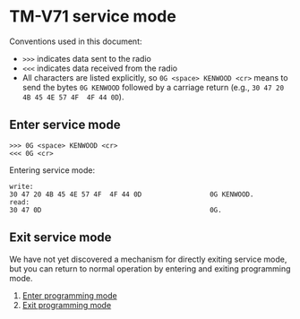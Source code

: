 # TM-V71 service mode

Conventions used in this document:

- `>>>` indicates data sent to the radio
- `<<<` indicates data received from the radio
- All characters are listed explicitly, so
  `0G <space> KENWOOD <cr>` means to send the bytes
  `0G KENWOOD` followed by a carriage return
  (e.g., `30 47 20 4B 45 4E 57 4F  4F 44 0D`).

## Enter service mode

```
>>> 0G <space> KENWOOD <cr>
<<< 0G <cr>
```

Entering service mode:

```
write:
30 47 20 4B 45 4E 57 4F  4F 44 0D                 0G KENWOOD.
read:
30 47 0D                                          0G.
```

## Exit service mode

We have not yet discovered a mechanism for directly exiting service mode, but you can return to normal operation by entering and exiting programming mode.

1. [Enter programming mode](PROGRAMMING_MODE.md#enter-programming-mode)
1. [Exit programming mode](PROGRAMMING_MODE.md#exit-programming-mode)
